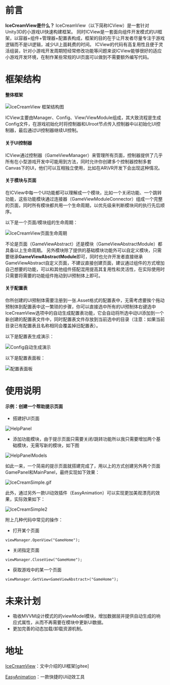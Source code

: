 # 前言
**IceCreamView是什么？**
IceCreamView（以下简称ICView）是一套针对Unity3D的小游戏UI快速构建框架。
同时ICView是一套面向组件开发模式的UI框架，以容器+组件+管理器+配置表构成，框架的目的在于让开发者尽量专注于游戏逻辑而不是UI逻辑，减少UI上面耗费的时间。
ICView的代码有高复用性且便于灵活组装，针对小游戏开发周期短经常修改功能等问题来说ICView能够很好的适应小游戏开发环境，在制作某些常规的UI页面可以做到不需要额外编写代码。

# 框架结构
#### 整体框架
![IceCreamView 框架结构图](https://fold.oss-cn-shanghai.aliyuncs.com/Geeit/IcecreamView/IcecreamFramework.png)

ICView主要由Manager、Config、View/ViewModule组成，其大致流程是生成Config文件，在游戏初始化时将控制器和UIroot节点传入控制器中以初始化UI控制器，最后通过UI控制器继续UI控制。

#### 关于UI控制器
ICView通过控制器（GameViewManager）来管理所有页面，控制器提供了几乎所有在小型游戏开发中可能用到方法，同时允许你创建多个控制器控制多套Canvas下的UI，他们可以互相独立使用，比如在AR\VR开发下会出现这种情况。

#### 关于模块与页面
在ICView中每一个UI功能都可以理解成一个模块，比如一个关闭功能、一个跳转功能，这些功能模块通过连接器（GameViewModuleConnector）组成一个完整的页面，同时所有模块都共用一个生命周期，以优先级来判断模块间的执行先后顺序。

以下是一个页面/模块组的生命周期：

![IceCreamView页面生命周期](https://fold.oss-cn-shanghai.aliyuncs.com/Geeit/IcecreamView/IceCreamView.jpg)

不论是页面（GameViewAbstract）还是模块（GameViewAbstractModule）都具备以上生命周期。
另外模块除了提供的基础模块功能外可以自定义模块，只需要继承**GameViewAbstractModule**即可，同时也允许开发者直接继承GameViewAbstract自定义页面，不建议直接创建页面，建议通过组件的方式增加自己想要的功能，可以和其他组件搭配混用提高其复用性和灵活性，在实际使用时只需要将需要的功能组件拖动到UI预制体上即可。

#### 关于配置表
你所创建的UI预制体需要注册到一张.Asset格式的配置表中，无需考虑要挨个拖动预制体到配置表中这一繁琐的步骤，你可以直接选中所有的UI预制体右键选中IceCreamView选项中的自动生成配置表功能，它会自动将所选中动UI添加到一个新创建的配置表文件中，同时配置表文件存放到当前选中的目录（注意：如果当前目录已有配置表且名称相同会覆盖掉旧配置表）。

以下是配置表生成演示：

![Config自动生成演示](https://fold.oss-cn-shanghai.aliyuncs.com/Geeit/IcecreamView/IceCreamAutoConfig.gif)

以下是配置表面板：

![配置表面板](https://fold.oss-cn-shanghai.aliyuncs.com/Geeit/IcecreamView/IceCreamViewConfig.jpg)

# 使用说明

#### 示例：创建一个帮助提示页面
* 搭建好UI页面

![HelpPanel](https://fold.oss-cn-shanghai.aliyuncs.com/Geeit/IcecreamView/HelpPanel.jpg)

* 添加功能模块，由于提示页面只需要关闭/跳转功能所以我只需要增加两个基础模块，无需写新的模块，如下图

![HelpPanelModels](https://fold.oss-cn-shanghai.aliyuncs.com/Geeit/IcecreamView/HelpPanelModel.jpg)

如此一来，一个简易的提示页面就搭建完成了，用以上的方式创建另外两个页面GamePanel和MainPanel，最终实现如下效果：

![IceCreamSimple.gif](https://fold.oss-cn-shanghai.aliyuncs.com/Geeit/IcecreamView/IceCreamSimple.gif)

此外，通过另外一款UI动效插件（EasyAnimation）可以实现更加美观漂亮的效果，实际效果如下：

![IceCreamSimple2](https://fold.oss-cn-shanghai.aliyuncs.com/Geeit/IcecreamView/IceCreamSimple2.gif)

附上几种代码中常见的操作：

* 打开某个页面
```
viewManager.OpenView("GameHome");
```
* 关闭指定页面
```
viewManager.CloseView("GameHome");
```
* 获取游戏中的某一个页面
```
viewManager.GetView<GameViewAbstract>("GameHome");
```
# 未来计划
* 吸收MVVM设计模式的的viewModel模块，增加数据层并提供自动生成的响应式属性，从而不再需要在模块中更新UI数据。
* 更加完善的动态加载/卸载资源机制。

# 地址
[IceCreamView](https://gitee.com/Foldcc/Ice-creamView)：文中介绍的UI框架[gitee]

[EasyAnimation](https://gitee.com/Foldcc/EasyAnimation)：一款快捷的UI动效工具
